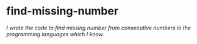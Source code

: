 # find-missing-number
_I wrote the code to find missing number from consecutive numbers in the programming languages which I know._